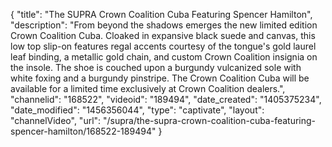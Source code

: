 {
    "title": "The SUPRA Crown Coalition Cuba Featuring Spencer Hamilton",
    "description": "From beyond the shadows emerges the new limited edition Crown Coalition Cuba. Cloaked in expansive black suede and canvas, this low top slip-on features regal accents courtesy of the tongue's gold laurel leaf binding, a metallic gold chain, and custom Crown Coalition insignia on the insole. The shoe is couched upon a burgundy vulcanized sole with white foxing and a burgundy pinstripe. The Crown Coalition Cuba will be available for a limited time exclusively at Crown Coalition dealers.",
    "channelid": "168522",
    "videoid": "189494",
    "date_created": "1405375234",
    "date_modified": "1456356044",
    "type": "captivate",
    "layout": "channelVideo",
    "url": "\/supra\/the-supra-crown-coalition-cuba-featuring-spencer-hamilton\/168522-189494"
}